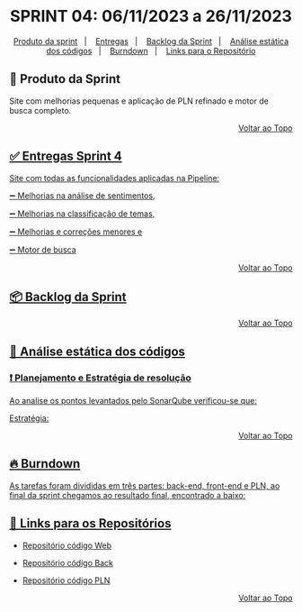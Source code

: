<br id="topo">
<h1 align = "center">SPRINT 04: 06/11/2023 a 26/11/2023</h1>
<p align = "center">

<p align="center">
    <a href="mvp">Produto da sprint</a> &nbsp |&nbsp &nbsp
    <a href="#Entrega">Entregas</a> &nbsp |&nbsp &nbsp
    <a href="#Backlog">Backlog da Sprint</a> &nbsp |&nbsp &nbsp
    <a href="#Analise">Análise estática dos códigos</a> &nbsp |&nbsp &nbsp
    <a href="#Burndown">Burndown</a> &nbsp |&nbsp &nbsp
    <a href="#Links">Links para o Repositório</a>
</p>


<span id="mvp">

## 🎯 Produto da Sprint 
 
Site com melhorias pequenas e aplicação de PLN refinado e motor de busca completo.

<p align="right"><a href="#topo">Voltar ao Topo</p> 

<span id="Entrega">

## ✅ Entregas Sprint 4

Site com todas as funcionalidades aplicadas na Pipeline: 

➖ Melhorias na análise de sentimentos, 

➖ Melhorias na classificação de temas, 

➖ Melhorias e correções menores e 

➖ Motor de busca

<p align = "center">


<p align="right"><a href="#topo">Voltar ao Topo</p>

<span id="Backlog">

## 📦️ Backlog da Sprint

<p align = "center">

<p align="right"><a href="#topo">Voltar ao Topo</p>

## 📝 Análise estática dos códigos

### ❗ Planejamento e Estratégia de resolução

Ao analise os pontos levantados pelo SonarQube verificou-se que:

Estratégia: 

<p align="right"><a href="#topo">Voltar ao Topo</p>

<span id="Burndown">

## 🔥 Burndown 

As tarefas foram divididas em três partes: back-end, front-end e PLN, ao final da sprint chegamos ao resultado final, encontrado a baixo:

<p align = "center">
  
<span id="Links">

## 	🚩 Links para os Repositórios 
  
 - [Repositório código Web](https://github.com/ForDevs-Fatec/for-devs-web/tree/feature/Sprint_4)

 - [Repositório código Back](https://github.com/ForDevs-Fatec/for-devs-back/tree/feature/Sprint_4)

 - [Repositório código PLN](https://github.com/ForDevs-Fatec/for-devs-pln/tree/feature/Sprint_4)


<p align="right"><a href="#topo">Voltar ao Topo</p>
